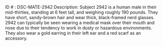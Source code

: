 ID # : DSC-MATE-2942
Description: Subject 2942 is a human male in their mid-thirties, standing at 6 feet tall, and weighing roughly 190 pounds. They have short, sandy-brown hair and wear thick, black-framed nerd glasses. 2942 can typically be seen wearing a medical mask over their mouth and nose due to their tendency to work in dusty or hazardous environments. They also wear a gold earring in their left ear and a red scarf as an accessory.